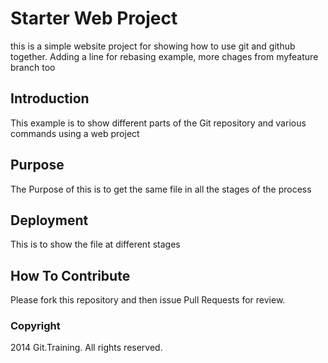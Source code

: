 # Starter Web Project

this is a simple website project for showing how to use git and github together. Adding a line for rebasing example, more chages from myfeature branch too

## Introduction

This example is to show different parts of the Git repository and various commands using a web project 

## Purpose

The Purpose of this is to get the same file in all the stages of the process

## Deployment

This is to show the file at different stages

## How To Contribute

Please fork this repository and then issue Pull Requests for review.

### Copyright

2014 Git.Training. All rights reserved.